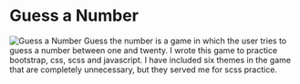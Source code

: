 # Guess a Number

![Guess a Number](assest/readme_files/img/mockup/mockup_all_devices.png)
Guess the number is a game in which the user tries to guess a number between one and twenty.
I wrote this game to practice bootstrap, css, scss and javascript.
I have included six themes in the game that are completely unnecessary, but they served me for scss practice.
